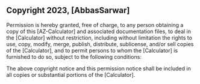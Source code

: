 ## Copyright 2023, [AbbasSarwar]
Permission is hereby granted, free of charge, to any person obtaining a copy of this [AZ-Calculator] and associated documentation files, to deal in the [Calculator] without restriction, including without limitation the rights to use, copy, modify, merge, publish, distribute, sublicense, and/or sell copies of the [Calculator], and to permit persons to whom the [Calculator] is furnished to do so, subject to the following conditions:

The above copyright notice and this permission notice shall be included in all copies or substantial portions of the [Calculator].